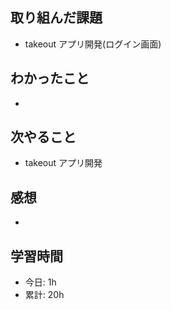 ## 取り組んだ課題
- takeout アプリ開発(ログイン画面)

## わかったこと
- 

## 次やること
- takeout アプリ開発

## 感想
- 

## 学習時間
- 今日: 1h
- 累計: 20h
